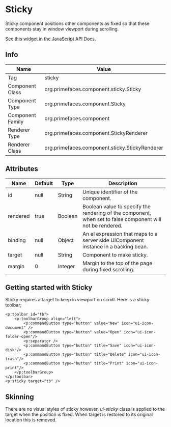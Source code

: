 # Sticky

Sticky component positions other components as fixed so that these components stay in window
viewport during scrolling.

[See this widget in the JavaScript API Docs.](../jsdocs/classes/primefaces.widget.sticky.html)

## Info

| Name | Value |
| --- | --- |
| Tag | sticky
| Component Class | org.primefaces.component.sticky.Sticky
| Component Type | org.primefaces.component.Sticky
| Component Family | org.primefaces.component |
| Renderer Type | org.primefaces.component.StickyRenderer
| Renderer Class | org.primefaces.component.sticky.StickyRenderer

## Attributes

| Name | Default | Type | Description | 
| --- | --- | --- | --- |
id | null | String | Unique identifier of the component.
rendered | true | Boolean | Boolean value to specify the rendering of the component, when set to false component will not be rendered.
binding | null | Object | An el expression that maps to a server side UIComponent instance in a backing bean.
target | null | String | Component to make sticky.
margin | 0 | Integer | Margin to the top of the page during fixed scrolling.

## Getting started with Sticky
Sticky requires a target to keep in viewport on scroll. Here is a sticky toolbar;

```xhtml
<p:toolbar id="tb">
    <p:toolbarGroup align="left">
        <p:commandButton type="button" value="New" icon="ui-icon-document" />
        <p:commandButton type="button" value="Open" icon="ui-icon-folder-open"/>
        <p:separator />
        <p:commandButton type="button" title="Save" icon="ui-icon-disk"/>
        <p:commandButton type="button" title="Delete" icon="ui-icon-trash"/>
        <p:commandButton type="button" title="Print" icon="ui-icon-print"/>
    </p:toolbarGroup>
</p:toolbar>
<p:sticky target="tb" />
```
## Skinning
There are no visual styles of sticky however, _ui-sticky_ class is applied to the target when the position
is fixed. When target is restored to its original location this is removed.

